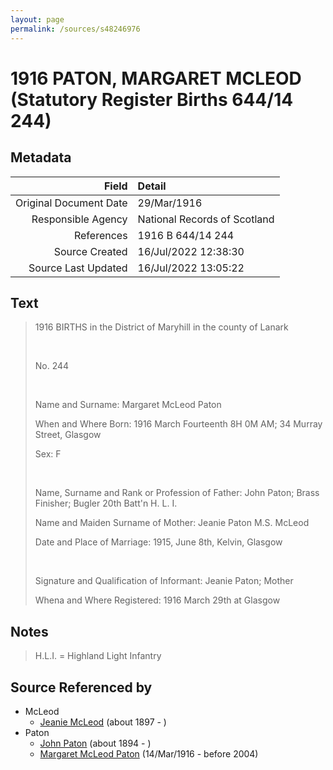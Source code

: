 ```yaml
---
layout: page
permalink: /sources/s48246976
---
```


# 1916 PATON, MARGARET MCLEOD (Statutory Register Births 644/14 244)

## Metadata

Field | Detail
---:|:---
Original Document Date | 29/Mar/1916
Responsible Agency | National Records of Scotland
References | 1916 B 644/14 244
Source Created | 16/Jul/2022 12:38:30
Source Last Updated | 16/Jul/2022 13:05:22

## Text

> 1916 BIRTHS in the District of Maryhill in the county of Lanark
>
> <br/>
>
> No. 244
>
> <br/>
>
> Name and Surname: Margaret McLeod Paton
>
> When and Where Born: 1916 March Fourteenth 8H 0M AM; 34 Murray Street, Glasgow
>
> Sex: F
>
> <br/>
>
> Name, Surname and Rank or Profession of Father: John Paton; Brass Finisher; Bugler 20th Batt'n H. L. I.
>
> Name and Maiden Surname of Mother: Jeanie Paton M.S. McLeod
>
> Date and Place of Marriage: 1915, June 8th, Kelvin, Glasgow
>
> <br/>
>
> Signature and Qualification of Informant: Jeanie Paton; Mother
>
> Whena and Where Registered: 1916 March 29th at Glasgow
>

## Notes

> H.L.I. = Highland Light Infantry
>


## Source Referenced by

* McLeod
  * [Jeanie McLeod](../people/@70248352@-jeanie-mcleod-b1897-d.md) (about 1897 - )
* Paton
  * [John Paton](../people/@5211114@-john-paton-b1894-d.md) (about 1894 - )
  * [Margaret McLeod Paton](../people/@56209708@-margaret-mcleod-paton-b1916-3-14-d2004.md) (14/Mar/1916 - before 2004)
